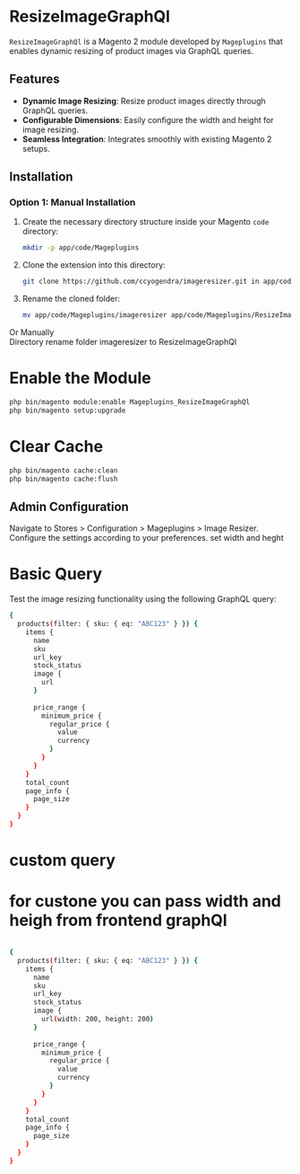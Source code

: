 # ResizeImageGraphQl

`ResizeImageGraphQl` is a Magento 2 module developed by `Mageplugins` that enables dynamic resizing of product images via GraphQL queries.

## Features

- **Dynamic Image Resizing**: Resize product images directly through GraphQL queries.
- **Configurable Dimensions**: Easily configure the width and height for image resizing.
- **Seamless Integration**: Integrates smoothly with existing Magento 2 setups.

## Installation

### Option 1: Manual Installation

1. Create the necessary directory structure inside your Magento `code` directory:

    ```bash
    mkdir -p app/code/Mageplugins
    ```

2. Clone the extension into this directory:

    ```bash
    git clone https://github.com/ccyogendra/imageresizer.git in app/code/Mageplugins/
    ```

3. Rename the cloned folder:

    ```bash
    mv app/code/Mageplugins/imageresizer app/code/Mageplugins/ResizeImageGraphQl
    ```
Or Manually   
Directory rename folder imageresizer to ResizeImageGraphQl

# Enable the Module
```Bash
php bin/magento module:enable Mageplugins_ResizeImageGraphQl
php bin/magento setup:upgrade
```


# Clear Cache
```Bash
php bin/magento cache:clean
php bin/magento cache:flush
```


## Admin Configuration
Navigate to Stores > Configuration > Mageplugins > Image Resizer.
Configure the settings according to your preferences.
set width and heght

# Basic Query
Test the image resizing functionality using the following GraphQL query:

```Bash
{
  products(filter: { sku: { eq: "ABC123" } }) {
    items {
      name
      sku
      url_key
      stock_status
      image {
        url
      } 
        
      price_range {
        minimum_price {
          regular_price {
            value
            currency
          }
        }
      }
    }
    total_count
    page_info {
      page_size
    }
  }
}
```
# custom query 
# for custone you can pass width and heigh from frontend graphQl 
```Bash

{
  products(filter: { sku: { eq: "ABC123" } }) {
    items {
      name
      sku
      url_key
      stock_status
      image {
        url(width: 200, height: 200)
      } 
        
      price_range {
        minimum_price {
          regular_price {
            value
            currency
          }
        }
      }
    }
    total_count
    page_info {
      page_size
    }
  }
}

```
